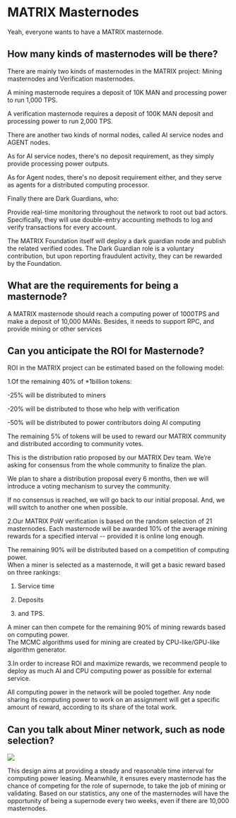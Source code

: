 # MATRIX Masternodes

Yeah, everyone wants to have a MATRIX masternode.


## How many kinds of masternodes will be there?

There are mainly two kinds of masternodes in the MATRIX project: Mining masternodes and Verification masternodes.

A mining masternode requires a deposit of 10K MAN and processing power to run 1,000 TPS.

A verification masternode requires a deposit of 100K MAN deposit and processing power to run 2,000 TPS.

There are another two kinds of normal nodes, called AI service nodes and AGENT nodes. 

As for AI service nodes, there's no deposit requirement, as they simply provide processing power outputs.

As for Agent nodes, there's no deposit requirement either, and they serve as agents for a distributed computing processor.

Finally there are Dark Guardians, who:

Provide real-time monitoring throughout the network to root out bad actors. Specifically, they will use double-entry accounting methods to log and verify transactions for every account.

The MATRIX Foundation itself will deploy a dark guardian node and publish the related verified codes.
The Dark Guardian role is a voluntary contribution, but upon reporting fraudulent activity, they can be rewarded by the Foundation.


## What are the requirements for being a masternode?

A MATRIX masternode should reach a computing power of 1000TPS and make a deposit of 10,000 MANs. Besides, it needs to support RPC, and provide mining or other services

## Can you anticipate the ROI for Masternode?

ROI in the MATRIX project can be estimated based on the following model:

1.Of the remaining 40% of *1billion tokens:   

-25% will be distributed to miners  

-20% will be distributed to those who help with verification

-50% will be distributed to power contributors doing AI computing

The remaining 5% of tokens will be used to reward our MATRIX community and distributed according to community votes. 

This is the distribution ratio proposed by our MATRIX Dev team. We’re asking for consensus from the whole community to finalize the plan. 

We plan to share a distribution proposal every 6 months, then we will introduce a voting mechanism to survey the community. 

If no consensus is reached, we will go back to our initial proposal. 
And, we will switch to another one when possible.

2.Our MATRIX PoW verification is based on the random selection of 21 masternodes. 
Each masternode will be awarded 10% of the average mining rewards for a specified interval -- provided it is online long enough. 

The remaining 90% will be distributed based on a competition of computing power.  
When a miner is selected as a masternode, it will get a basic reward based on three rankings: 

1) Service time 

2) Deposits

3) and TPS. 

A miner can then compete for the remaining 90% of mining rewards based on computing power.  
The MCMC algorithms used for mining are created by CPU-like/GPU-like algorithm generator. 

3.In order to increase ROI and maximize rewards, 
we recommend people to deploy as much AI and CPU computing power as possible for external service. 

All computing power in the network will be pooled together. 
Any node sharing its computing power to work on an assignment will get a specific amount of reward, according to its share of the total work.

## Can you talk about Miner network, such as node selection?

![](https://i.imgur.com/zApUKo4.png)

This design aims at providing a steady and reasonable time interval for computing power leasing. Meanwhile, it ensures every masternode has the chance of competing for the role of supernode, to take the job of mining or validating. Based on our statistics, any one of the masternodes will have the opportunity of being a supernode every two weeks, even if there are 10,000 masternodes.